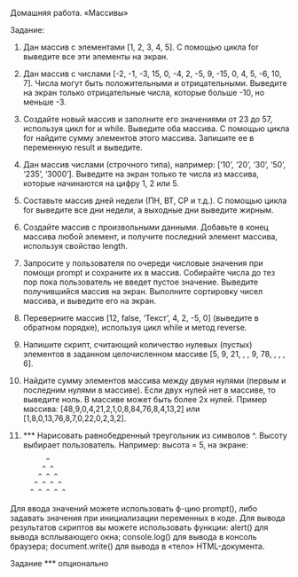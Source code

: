 Домашняя работа.
«Массивы»

Задание:
1. Дан массив с элементами [1, 2, 3, 4, 5]. С помощью цикла for выведите все эти
элементы на экран.

2. Дан массив с числами [-2, -1, -3, 15, 0, -4, 2, -5, 9, -15, 0, 4, 5, -6, 10, 7]. Числа могут
быть положительными и отрицательными. Выведите на экран только отрицательные
числа, которые больше -10, но меньше -3.

3. Создайте новый массив и заполните его значениями от 23 до 57, используя цикл for и
while. Выведите оба массива. С помощью цикла for найдите сумму элементов этого
массива. Запишите ее в переменную result и выведите.

4. Дан массив числами (строчного типа), например: [‘10’, ‘20’, ‘30’, ‘50’, ‘235’, ‘3000’].
Выведите на экран только те числа из массива, которые начинаются на цифру 1, 2 или 5.

5. Составьте массив дней недели (ПН, ВТ, СР и т.д.). С помощью цикла for выведите все
дни недели, а выходные дни выведите жирным.

6. Создайте массив с произвольными данными. Добавьте в конец массива любой элемент,
и получите последний элемент массива, используя свойство length.

7. Запросите у пользователя по очереди числовые значения при помощи prompt и
сохраните их в массив. Собирайте числа до тез пор пока пользователь не введет пустое
значение. Выведите получившийся массив на экран. Выполните сортировку чисел
массива, и выведите его на экран.

8. Переверните массив [12, false, ‘Текст’, 4, 2, -5, 0] (выведите в обратном порядке),
используя цикл while и метод reverse.

9. Напишите скрипт, считающий количество нулевых (пустых) элементов в заданном
целочисленном массиве [5, 9, 21, , , 9, 78, , , , 6].

10. Найдите сумму элементов массива между двумя нулями (первым и последним нулями
в массиве). Если двух нулей нет в массиве, то выведите ноль. В массиве может быть
более 2х нулей. Пример массива: [48,9,0,4,21,2,1,0,8,84,76,8,4,13,2] или
[1,8,0,13,76,8,7,0,22,0,2,3,2].

11. *** Нарисовать равнобедренный треугольник из символов ^. Высоту выбирает
пользователь. Например: высота = 5, на экране:

```
         ^
        ^ ^
       ^ ^ ^
      ^ ^ ^ ^
     ^ ^ ^ ^ ^
```

Для ввода значений можете использовать ф-цию prompt(), либо задавать значения при
инициализации переменных в коде.
Для вывода результатов скриптов вы можете использовать функции: alert() для вывода
всплывающего окна; console.log() для вывода в консоль браузера; document.write() для вывода
в «тело» HTML-документа.

Задание *** опционально

